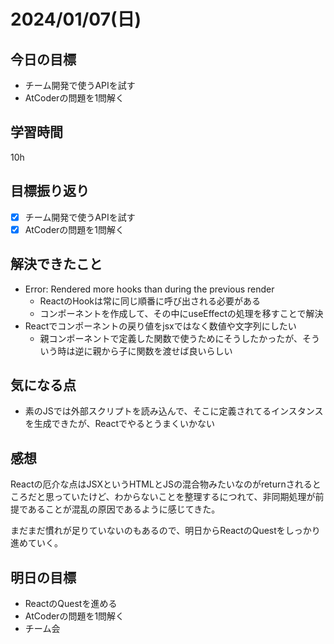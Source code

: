 # 2024/01/07(日)

## 今日の目標
* チーム開発で使うAPIを試す
* AtCoderの問題を1問解く

## 学習時間
10h

## 目標振り返り
* [x] チーム開発で使うAPIを試す
* [x] AtCoderの問題を1問解く

## 解決できたこと
- Error: Rendered more hooks than during the previous render
  - ReactのHookは常に同じ順番に呼び出される必要がある
  - コンポーネントを作成して、その中にuseEffectの処理を移すことで解決
- Reactでコンポーネントの戻り値をjsxではなく数値や文字列にしたい
  - 親コンポーネントで定義した関数で使うためにそうしたかったが、そういう時は逆に親から子に関数を渡せば良いらしい

## 気になる点
- 素のJSでは外部スクリプトを読み込んで、そこに定義されてるインスタンスを生成できたが、Reactでやるとうまくいかない

## 感想
Reactの厄介な点はJSXというHTMLとJSの混合物みたいなのがreturnされるところだと思っていたけど、わからないことを整理するにつれて、非同期処理が前提であることが混乱の原因であるように感じてきた。

まだまだ慣れが足りていないのもあるので、明日からReactのQuestをしっかり進めていく。

## 明日の目標
* ReactのQuestを進める
* AtCoderの問題を1問解く
* チーム会
